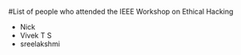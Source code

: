 #List of people who attended the IEEE Workshop on Ethical Hacking

- Nick
- Vivek T S
- sreelakshmi
